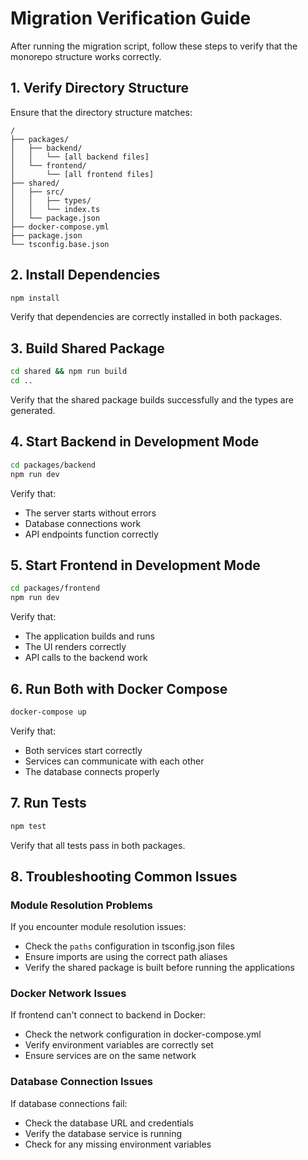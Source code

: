 # Migration Verification Guide

After running the migration script, follow these steps to verify that the monorepo structure works correctly.

## 1. Verify Directory Structure

Ensure that the directory structure matches:

```
/
├── packages/
│   ├── backend/
│   │   └── [all backend files]
│   └── frontend/
│       └── [all frontend files]
├── shared/
│   ├── src/
│   │   ├── types/
│   │   └── index.ts
│   └── package.json
├── docker-compose.yml
├── package.json
└── tsconfig.base.json
```

## 2. Install Dependencies

```bash
npm install
```

Verify that dependencies are correctly installed in both packages.

## 3. Build Shared Package

```bash
cd shared && npm run build
cd ..
```

Verify that the shared package builds successfully and the types are generated.

## 4. Start Backend in Development Mode

```bash
cd packages/backend
npm run dev
```

Verify that:
- The server starts without errors
- Database connections work
- API endpoints function correctly

## 5. Start Frontend in Development Mode

```bash
cd packages/frontend
npm run dev
```

Verify that:
- The application builds and runs
- The UI renders correctly
- API calls to the backend work

## 6. Run Both with Docker Compose

```bash
docker-compose up
```

Verify that:
- Both services start correctly
- Services can communicate with each other
- The database connects properly

## 7. Run Tests

```bash
npm test
```

Verify that all tests pass in both packages.

## 8. Troubleshooting Common Issues

### Module Resolution Problems

If you encounter module resolution issues:
- Check the `paths` configuration in tsconfig.json files
- Ensure imports are using the correct path aliases
- Verify the shared package is built before running the applications

### Docker Network Issues

If frontend can't connect to backend in Docker:
- Check the network configuration in docker-compose.yml
- Verify environment variables are correctly set
- Ensure services are on the same network

### Database Connection Issues

If database connections fail:
- Check the database URL and credentials
- Verify the database service is running
- Check for any missing environment variables